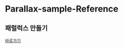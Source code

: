 # Parallax-sample-Reference


<h2>패럴럭스 만들기</h2>
<a href="http://jeongah2651.dothome.co.kr/Parallax-sample-Reference/index.html">바로가기</a>
